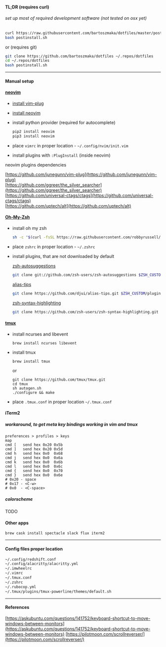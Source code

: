 #### TL;DR (requires curl)
###### set up most of required development software (not tested on osx yet)
``` bash
curl https://raw.githubusercontent.com/bartoszmaka/dotfiles/master/postinstall.sh >> postinstall.sh
bash postinstall.sh
```
or (requires git)
``` bash
git clone https://github.com/bartoszmaka/dotfiles ~/.repos/dotfiles
cd ~/.repos/dotfiles
bash postinstall.sh
```

---

#### Manual setup
#### [neovim](https://github.com/neovim/neovim)
- [install vim-plug](https://github.com/junegunn/vim-plug)
- [install neovim](https://github.com/neovim/neovim/wiki/Installing-Neovim)
- install python provider (required for autocomplete)
  ``` bash
  pip2 install neovim
  pip3 install neovim
  ```
- place `vimrc` in proper location - `~/.config/nvim/init.vim`

- install plugins with `:PlugInstall` (inside neovim)


neovim plugins dependencies

[https://github.com/junegunn/vim-plug](https://github.com/junegunn/vim-plug)  
[https://github.com/ggreer/the_silver_searcher](https://github.com/ggreer/the_silver_searcher)  
[https://github.com/universal-ctags/ctags](https://github.com/universal-ctags/ctags)  
[https://github.com/uptech/alt](https://github.com/uptech/alt)  



#### [Oh-My-Zsh](https://github.com/robbyrussell/oh-my-zsh)
- install oh my zsh
  ``` bash
  sh -c "$(curl -fsSL https://raw.githubusercontent.com/robbyrussell/oh-my-zsh/master/tools/install.sh)"
  ```
- place `zshrc` in proper location - `~/.zshrc`
- install plugins, that are not downloaded by default

  [zsh-autosuggestions](https://github.com/zsh-users/zsh-autosuggestions)
  
  ``` bash
  git clone git://github.com/zsh-users/zsh-autosuggestions $ZSH_CUSTOM/plugins/zsh-autosuggestions
  ```
  
  [alias-tips](https://github.com/djui/alias-tips)
  
  ``` bash
  git clone https://github.com/djui/alias-tips.git $ZSH_CUSTOM/plugins/alias-tips
  ```
  
  [zsh-syntax-highlighting](https://github.com/zsh-users/zsh-syntax-highlighting)
  
  ``` bash
  git clone https://github.com/zsh-users/zsh-syntax-highlighting.git ${ZSH_CUSTOM:-~/.oh-my-zsh/custom}/plugins/zsh-syntax-highlighting
  ```
  
#### [tmux](https://github.com/tmux/tmux/wiki)
- install ncurses and libevent
  ```
  brew install ncurses libevent
  ```
- install tmux
  ```
  brew install tmux
  ```
  or
  ```
  git clone https://github.com/tmux/tmux.git
  cd tmux
  sh autogen.sh
  ./configure && make
  ```
- place `.tmux.conf` in proper location `~/.tmux.conf`


#### iTerm2
##### workaround, to get meta key bindings working in vim and tmux

```
preferences > profiles > keys
map
cmd [	send hex 0x20 0x5b
cmd ]	send hex 0x20 0x5d
cmd h	send hex 0x0  0x68
cmd j	send hex 0x0  0x6a
cmd k	send hex 0x0  0x6b
cmd l	send hex 0x0  0x6c
cmd {	send hex 0x0  0x70
cmd }	send hex 0x0  0x6e
# 0x20 - space
# 0x17 - <C-w>
# 0x0  - <C-space>
```

##### colorscheme

TODO

#### Other apps
```
brew cask install spectacle slack flux iterm2 
```
---

#### Config files proper location

``` bash
~/.config/redshift.conf  
~/.config/alacritty/alacritty.yml  
~/.imwheelrc  
~/.vimrc  
~/.tmux.conf  
~/.zshrc  
~/.rubocop.yml  
~/.tmux/plugins/tmux-powerline/themes/default.sh
```

---

#### References

[https://askubuntu.com/questions/141752/keyboard-shortcut-to-move-windows-between-monitors](https://askubuntu.com/questions/141752/keyboard-shortcut-to-move-windows-between-monitors)
[https://pilotmoon.com/scrollreverser/](https://pilotmoon.com/scrollreverser/)
